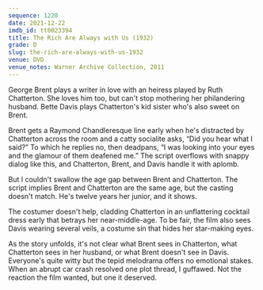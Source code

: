 ```yaml
---
sequence: 1220
date: 2021-12-22
imdb_id: tt0023394
title: The Rich Are Always with Us (1932)
grade: D
slug: the-rich-are-always-with-us-1932
venue: DVD
venue_notes: Warner Archive Collection, 2011
---
```


George Brent plays a writer in love with an heiress played by Ruth Chatterton. She loves him too, but can't stop mothering her philandering husband. Bette Davis plays Chatterton's kid sister who's also sweet on Brent.

<!-- end -->

Brent gets a Raymond Chandleresque line early when he's distracted by Chatterton across the room and a catty socialite asks, “Did you hear what I said?” To which he replies no, then deadpans, “I was looking into your eyes and the glamour of them deafened me.” The script overflows with snappy dialog like this, and Chatterton, Brent, and Davis handle it with aplomb.

But I couldn't swallow the age gap between Brent and Chatterton. The script implies Brent and Chatterton are the same age, but the casting doesn't match. He's twelve years her junior, and it shows.

The costumer doesn't help, cladding Chatterton in an unflattering cocktail dress early that betrays her near-middle-age. To be fair, the film also sees Davis wearing several veils, a costume sin that hides her star-making eyes.

As the story unfolds, it's not clear what Brent sees in Chatterton, what Chatterton sees in her husband, or what Brent doesn't see in Davis. Everyone's quite witty but the tepid melodrama offers no emotional stakes. When an abrupt car crash resolved one plot thread, I guffawed. Not the reaction the film wanted, but one it deserved.
